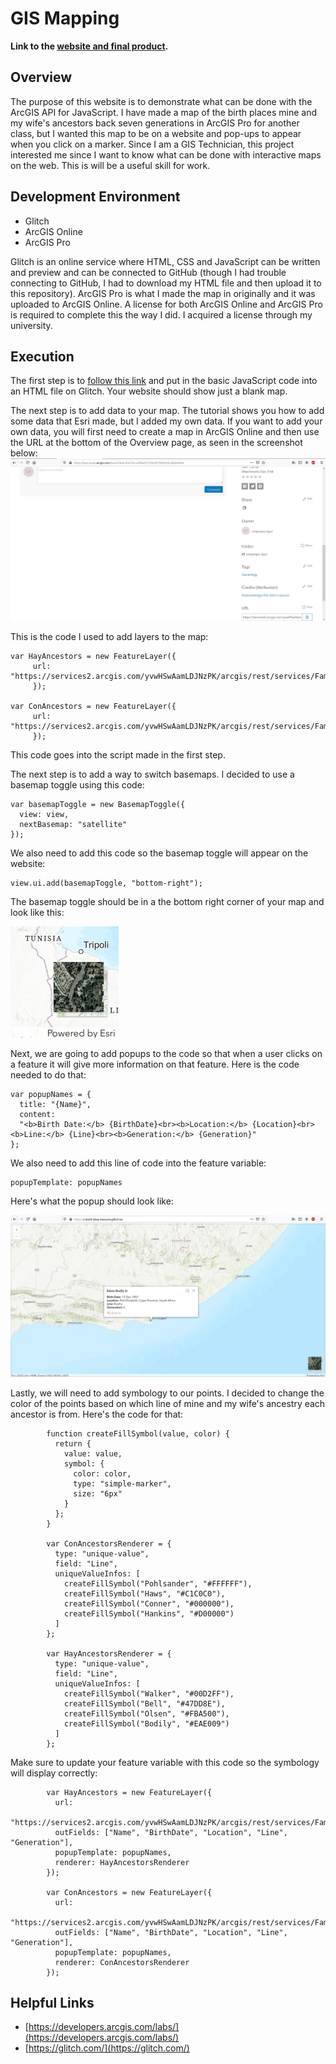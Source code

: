 # GIS Mapping

**Link to the [website and final product](https://cuboid-deep-bassoon.glitch.me/).** 

## Overview

The purpose of this website is to demonstrate what can be done with the ArcGIS API for JavaScript. I have made a map of the birth places mine and my wife's ancestors back seven generations in ArcGIS Pro for another class, but I wanted this map to be on a website and pop-ups to appear when you click on a marker. Since I am a GIS Technician, this project interested me since I want to know what can be done with interactive maps on the web. This is will be a useful skill for work.

## Development Environment

* Glitch
* ArcGIS Online
* ArcGIS Pro

Glitch is an online service where HTML, CSS and JavaScript can be written and preview and can be connected to GitHub (though I had trouble connecting to GitHub, I had to download my HTML file and then upload it to this repository). ArcGIS Pro is what I made the map in originally and it was uploaded to ArcGIS Online. A license for both ArcGIS Online and ArcGIS Pro is required to complete this the way I did. I acquired a license through my university.

## Execution

The first step is to [follow this link](https://developers.arcgis.com/labs/javascript/create-a-starter-app/) and put in the basic JavaScript code into an HTML file on Glitch. Your website should show just a blank map.

The next step is to add data to your map. The tutorial shows you how to add some data that Esri made, but I added my own data. If you want to add your own data, you will first need to create a map in ArcGIS Online and then use the URL at the bottom of the Overview page, as seen in the screenshot below:
![Screenshot of URL](1.jpg)

This is the code I used to add layers to the map:
```
var HayAncestors = new FeatureLayer({
     url: "https://services2.arcgis.com/yvwHSwAamLDJNzPK/arcgis/rest/services/Family_History_Map/FeatureServer",
     });

var ConAncestors = new FeatureLayer({
     url: "https://services2.arcgis.com/yvwHSwAamLDJNzPK/arcgis/rest/services/Family_History_Map/FeatureServer/1",
     });
```

This code goes into the script made in the first step.

The next step is to add a way to switch basemaps. I decided to use a basemap toggle using this code:
```
var basemapToggle = new BasemapToggle({
  view: view,
  nextBasemap: "satellite"
});
```

We also need to add this code so the basemap toggle will appear on the website:

```
view.ui.add(basemapToggle, "bottom-right");
```

The basemap toggle should be in a the bottom right corner of your map and look like this:

![Screenshot of basemap toggle](2.jpg)

Next, we are going to add popups to the code so that when a user clicks on a feature it will give more information on that feature. Here is the code needed to do that:

```
var popupNames = {
  title: "{Name}",
  content:
  "<b>Birth Date:</b> {BirthDate}<br><b>Location:</b> {Location}<br><b>Line:</b> {Line}<br><b>Generation:</b> {Generation}"
};
```

We also need to add this line of code into the feature variable:
```
popupTemplate: popupNames
```

Here's what the popup should look like:

![Screenshot of popup](3.jpg)

Lastly, we will need to add symbology to our points. I decided to change the color of the points based on which line of mine and my wife's ancestry each ancestor is from. Here's the code for that:
```
        function createFillSymbol(value, color) {
          return {
            value: value,
            symbol: {
              color: color,
              type: "simple-marker",
              size: "6px"
            }
          };
        }

        var ConAncestorsRenderer = {
          type: "unique-value",
          field: "Line",
          uniqueValueInfos: [
            createFillSymbol("Pohlsander", "#FFFFFF"),
            createFillSymbol("Haws", "#C1C0C0"),
            createFillSymbol("Conner", "#000000"),
            createFillSymbol("Hankins", "#D00000")
          ]
        };
        
        var HayAncestorsRenderer = {
          type: "unique-value",
          field: "Line",
          uniqueValueInfos: [
            createFillSymbol("Walker", "#00D2FF"),
            createFillSymbol("Bell", "#47DD8E"),
            createFillSymbol("Olsen", "#FBA500"),
            createFillSymbol("Bodily", "#EAE009")
          ]
        };
```

Make sure to update your feature variable with this code so the symbology will display correctly:

```
        var HayAncestors = new FeatureLayer({
          url:
            "https://services2.arcgis.com/yvwHSwAamLDJNzPK/arcgis/rest/services/Family_History_Map/FeatureServer",
          outFields: ["Name", "BirthDate", "Location", "Line", "Generation"],
          popupTemplate: popupNames,
          renderer: HayAncestorsRenderer
        });

        var ConAncestors = new FeatureLayer({
          url:
            "https://services2.arcgis.com/yvwHSwAamLDJNzPK/arcgis/rest/services/Family_History_Map/FeatureServer/1",
          outFields: ["Name", "BirthDate", "Location", "Line", "Generation"],
          popupTemplate: popupNames,
          renderer: ConAncestorsRenderer
        });
```

## Helpful Links

* [https://developers.arcgis.com/labs/](https://developers.arcgis.com/labs/)
* [https://glitch.com/](https://glitch.com/)
